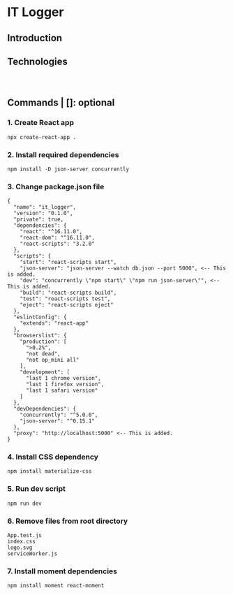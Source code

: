# IT Logger

## Introduction

## Technologies
###
<br/>

## Commands | []: optional

### 1. Create React app
```npx create-react-app .```

### 2. Install required dependencies
```npm install -D json-server concurrently```

### 3. Change package.json file
```
{
  "name": "it_logger",
  "version": "0.1.0",
  "private": true,
  "dependencies": {
    "react": "^16.11.0",
    "react-dom": "^16.11.0",
    "react-scripts": "3.2.0"
  },
  "scripts": {
    "start": "react-scripts start",
    "json-server": "json-server --watch db.json --port 5000", <-- This is added.
    "dev": "concurrently \"npm start\" \"npm run json-server\"", <-- This is added.
    "build": "react-scripts build",
    "test": "react-scripts test",
    "eject": "react-scripts eject"
  },
  "eslintConfig": {
    "extends": "react-app"
  },
  "browserslist": {
    "production": [
      ">0.2%",
      "not dead",
      "not op_mini all"
    ],
    "development": [
      "last 1 chrome version",
      "last 1 firefox version",
      "last 1 safari version"
    ]
  },
  "devDependencies": {
    "concurrently": "^5.0.0",
    "json-server": "^0.15.1"
  },
  "proxy": "http://localhost:5000" <-- This is added.
}
```

### 4. Install CSS dependency
```npm install materialize-css```

### 5. Run dev script
```npm run dev```

### 6. Remove files from root directory
```App.test.js```<br/>
```index.css```<br/>
```logo.svg```<br/>
```serviceWorker.js```

### 7. Install moment dependencies
```npm install moment react-moment```
